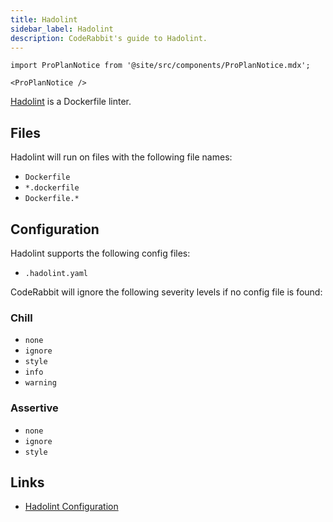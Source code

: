 ```yaml
---
title: Hadolint
sidebar_label: Hadolint
description: CodeRabbit's guide to Hadolint.
---
```


```mdx-code-block
import ProPlanNotice from '@site/src/components/ProPlanNotice.mdx';

<ProPlanNotice />
```

[Hadolint](https://github.com/hadolint/hadolint) is a Dockerfile linter.

## Files

Hadolint will run on files with the following file names:

- `Dockerfile`
- `*.dockerfile`
- `Dockerfile.*`

## Configuration

Hadolint supports the following config files:

- `.hadolint.yaml`

CodeRabbit will ignore the following severity levels if no config file is found:

### Chill

- `none`
- `ignore`
- `style`
- `info`
- `warning`

### Assertive

- `none`
- `ignore`
- `style`

## Links

- [Hadolint Configuration](https://github.com/hadolint/hadolint?tab=readme-ov-file#configure)
